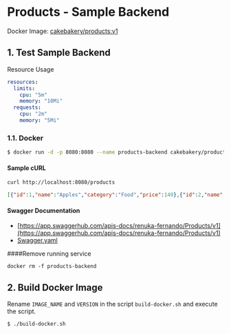 # Products - Sample Backend

Docker Image: [cakebakery/products:v1]()

## 1. Test Sample Backend

Resource Usage
```yaml
resources:
  limits:
    cpu: "5m"
    memory: "10Mi"
  requests:
    cpu: "2m"
    memory: "5Mi"
```

### 1.1. Docker

```sh
$ docker run -d -p 8080:8080 --name products-backend cakebakery/products:v1
```

#### Sample cURL
```sh
curl http://localhost:8080/products
```

```json
[{"id":1,"name":"Apples","category":"Food","price":149},{"id":2,"name":"Macaroni and Cheese","category":"Food","price":769},{"id":3,"name":"ABC Smart TV","category":"Electronics","price":39999},{"id":4,"name":"Motor Oil","category":"Automobile","price":2288},{"id":5,"name":"Floral Sleeveless Blouse","category":"Clothing","price":2150}]
```

#### Swagger Documentation

- [https://app.swaggerhub.com/apis-docs/renuka-fernando/Products/v1](https://app.swaggerhub.com/apis-docs/renuka-fernando/Products/v1)
- [Swagger.yaml](swagger.yaml)

####Remove running service
```
docker rm -f products-backend
```

## 2. Build Docker Image

Rename `IMAGE_NAME` and `VERSION` in the script `build-docker.sh` and execute the script.
```sh
$ ./build-docker.sh
```
